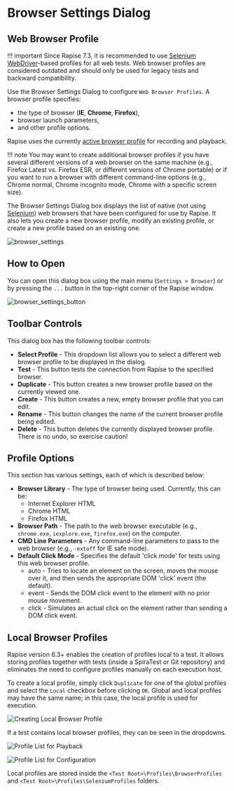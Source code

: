 # Browser Settings Dialog

## Web Browser Profile

!!! important
    Since Rapise 7.3, it is recommended to use [Selenium WebDriver](selenium_webdriver.md)-based profiles for all web tests. Web browser profiles are considered outdated and should only be used for legacy tests and backward compatibility.

Use the Browser Settings Dialog to configure `Web Browser Profiles`. A browser profile specifies:

- the type of browser (**IE**, **Chrome**, **Firefox**),
- browser launch parameters,
- and other profile options.
  
Rapise uses the currently [active browser profile](cross_browser_testing.md) for recording and playback.

!!! note
    You may want to create additional browser profiles if you have several different versions of a web browser on the same machine (e.g., Firefox Latest vs. Firefox ESR, or different versions of Chrome portable) or if you want to run a browser with different command-line options (e.g., Chrome normal, Chrome incognito mode, Chrome with a specific screen size).

The Browser Settings Dialog box displays the list of native (not using [Selenium](selenium_settings_dialog.md)) web browsers that have been configured for use by Rapise. It also lets you create a new browser profile, modify an existing profile, or create a new profile based on an existing one.

![browser_settings](./img/browser_settings1.png)

## How to Open

You can open this dialog box using the main menu (`Settings > Browser`) or by pressing the `...` button in the top-right corner of the Rapise window.

![browser_settings_button](./img/browser_settings2.png)

## Toolbar Controls

This dialog box has the following toolbar controls:

-   **Select Profile** - This dropdown list allows you to select a different web browser profile to be displayed in the dialog.
-   **Test** - This button tests the connection from Rapise to the specified browser.
-   **Duplicate** - This button creates a new browser profile based on the currently viewed one.
-   **Create** - This button creates a new, empty browser profile that you can edit.
-   **Rename** - This button changes the name of the current browser profile being edited.
-   **Delete** - This button deletes the currently displayed browser profile. There is no undo, so exercise caution!

## Profile Options

This section has various settings, each of which is described below:

-   **Browser Library** - The type of browser being used. Currently, this can be:
    -   Internet Explorer HTML
    -   Chrome HTML
    -   Firefox HTML
-   **Browser Path** - The path to the web browser executable (e.g., `chrome.exe`, `iexplore.exe`, `firefox.exe`) on the computer.
-   **CMD Line Parameters** - Any command-line parameters to pass to the web browser (e.g., `-extoff` for IE safe mode).
-   **Default Click Mode** - Specifies the default 'click mode' for tests using this web browser profile.
    -   auto - Tries to locate an element on the screen, moves the mouse over it, and then sends the appropriate DOM 'click' event (the default).
    -   event - Sends the DOM click event to the element with no prior mouse movement.
    -   click - Simulates an actual click on the element rather than sending a DOM click event.

## Local Browser Profiles

Rapise version 6.3+ enables the creation of profiles local to a test. It allows storing profiles together with tests (inside a SpiraTest or Git repository) and eliminates the need to configure profiles manually on each execution host.

To create a local profile, simply click `Duplicate` for one of the global profiles and select the `Local` checkbox before clicking `OK`. Global and local profiles may have the same name; in this case, the local profile is used for execution.

![Creating Local Browser Profile](./img/create_local_profile.png)

If a test contains local browser profiles, they can be seen in the dropdowns.

![Profile List for Playback](./img/select_local_profile.png)

![Profile List for Configuration](./img/profile_list_local_global.png)

Local profiles are stored inside the `<Test Root>\Profiles\BrowserProfiles` and `<Test Root>\Profiles\SeleniumProfiles` folders.